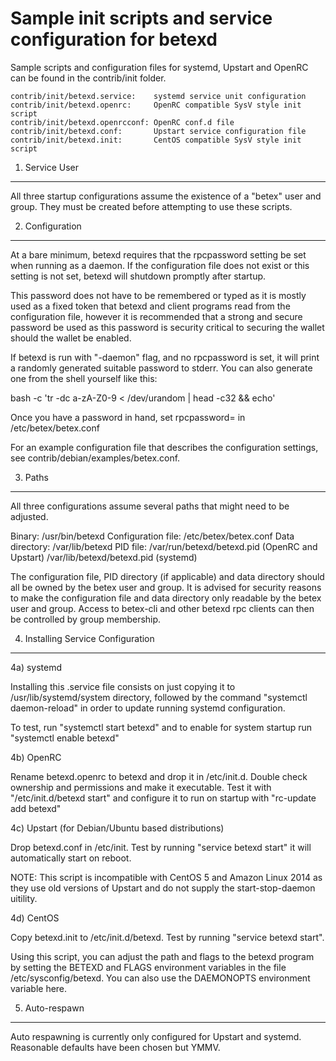 Sample init scripts and service configuration for betexd
==========================================================

Sample scripts and configuration files for systemd, Upstart and OpenRC
can be found in the contrib/init folder.

    contrib/init/betexd.service:    systemd service unit configuration
    contrib/init/betexd.openrc:     OpenRC compatible SysV style init script
    contrib/init/betexd.openrcconf: OpenRC conf.d file
    contrib/init/betexd.conf:       Upstart service configuration file
    contrib/init/betexd.init:       CentOS compatible SysV style init script

1. Service User
---------------------------------

All three startup configurations assume the existence of a "betex" user
and group.  They must be created before attempting to use these scripts.

2. Configuration
---------------------------------

At a bare minimum, betexd requires that the rpcpassword setting be set
when running as a daemon.  If the configuration file does not exist or this
setting is not set, betexd will shutdown promptly after startup.

This password does not have to be remembered or typed as it is mostly used
as a fixed token that betexd and client programs read from the configuration
file, however it is recommended that a strong and secure password be used
as this password is security critical to securing the wallet should the
wallet be enabled.

If betexd is run with "-daemon" flag, and no rpcpassword is set, it will
print a randomly generated suitable password to stderr.  You can also
generate one from the shell yourself like this:

bash -c 'tr -dc a-zA-Z0-9 < /dev/urandom | head -c32 && echo'

Once you have a password in hand, set rpcpassword= in /etc/betex/betex.conf

For an example configuration file that describes the configuration settings,
see contrib/debian/examples/betex.conf.

3. Paths
---------------------------------

All three configurations assume several paths that might need to be adjusted.

Binary:              /usr/bin/betexd
Configuration file:  /etc/betex/betex.conf
Data directory:      /var/lib/betexd
PID file:            /var/run/betexd/betexd.pid (OpenRC and Upstart)
                     /var/lib/betexd/betexd.pid (systemd)

The configuration file, PID directory (if applicable) and data directory
should all be owned by the betex user and group.  It is advised for security
reasons to make the configuration file and data directory only readable by the
betex user and group.  Access to betex-cli and other betexd rpc clients
can then be controlled by group membership.

4. Installing Service Configuration
-----------------------------------

4a) systemd

Installing this .service file consists on just copying it to
/usr/lib/systemd/system directory, followed by the command
"systemctl daemon-reload" in order to update running systemd configuration.

To test, run "systemctl start betexd" and to enable for system startup run
"systemctl enable betexd"

4b) OpenRC

Rename betexd.openrc to betexd and drop it in /etc/init.d.  Double
check ownership and permissions and make it executable.  Test it with
"/etc/init.d/betexd start" and configure it to run on startup with
"rc-update add betexd"

4c) Upstart (for Debian/Ubuntu based distributions)

Drop betexd.conf in /etc/init.  Test by running "service betexd start"
it will automatically start on reboot.

NOTE: This script is incompatible with CentOS 5 and Amazon Linux 2014 as they
use old versions of Upstart and do not supply the start-stop-daemon uitility.

4d) CentOS

Copy betexd.init to /etc/init.d/betexd. Test by running "service betexd start".

Using this script, you can adjust the path and flags to the betexd program by
setting the BETEXD and FLAGS environment variables in the file
/etc/sysconfig/betexd. You can also use the DAEMONOPTS environment variable here.

5. Auto-respawn
-----------------------------------

Auto respawning is currently only configured for Upstart and systemd.
Reasonable defaults have been chosen but YMMV.
